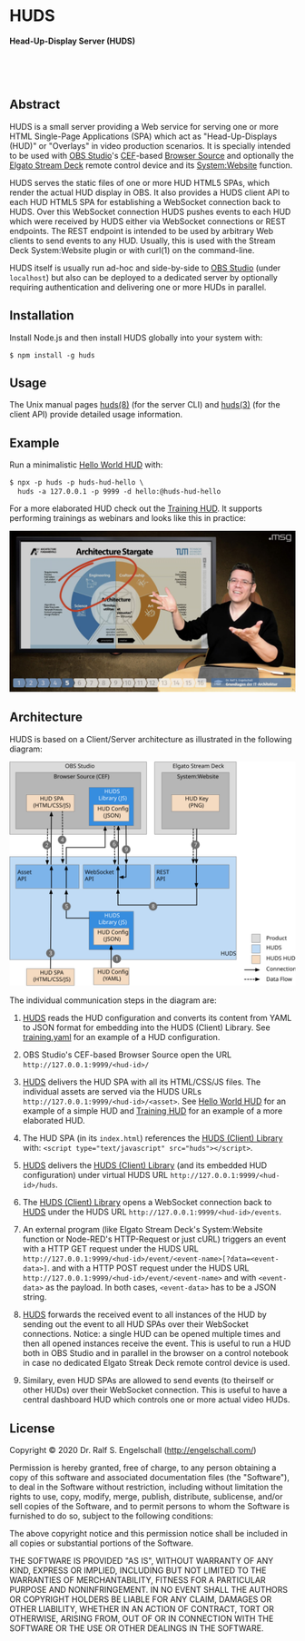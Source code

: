 
HUDS
====

**Head-Up-Display Server (HUDS)**

<p/>
<img src="https://nodei.co/npm/huds.png?downloads=true&stars=true" alt=""/>

<p/>
<img src="https://david-dm.org/rse/huds.png" alt=""/>

Abstract
--------

HUDS is a small server providing a
Web service for serving one or more HTML Single-Page Applications (SPA)
which act as "Head-Up-Displays (HUD)" or "Overlays" in video
production scenarios. It is specially intended to be used with [OBS Studio](https://obsproject.com/)'s
[CEF](https://en.wikipedia.org/wiki/Chromium_Embedded_Framework)-based
[Browser Source](https://obsproject.com/wiki/Sources-Guide#browsersource)
and optionally the [Elgato Stream Deck](https://www.elgato.com/en/gaming/stream-deck)
remote control device and its [System:Website](https://help.elgato.com/hc/en-us/articles/360028234471-Elgato-Stream-Deck-System-Actions) function.

HUDS serves the static files of one or more HUD HTML5 SPAs, which
render the actual HUD display in OBS. It also provides a HUDS client API to
each HUD HTML5 SPA for establishing a WebSocket connection back to HUDS.
Over this WebSocket connection HUDS pushes events to each HUD which were
received by HUDS either via WebSocket connections or REST endpoints.
The REST endpoint is intended to be used by arbitrary Web clients to
send events to any HUD. Usually, this is used with the Stream Deck
System:Website plugin or with curl(1) on the command-line.

HUDS itself is usually run ad-hoc and side-by-side to [OBS
Studio](https://obsproject.com/) (under `localhost`) but also can be
deployed to a dedicated server by optionally requiring authentication
and delivering one or more HUDs in parallel.

Installation
------------

Install Node.js and then install HUDS globally into your system with:

```
$ npm install -g huds
```

Usage
-----

The Unix manual pages
[huds(8)](https://github.com/rse/huds/blob/master/src/huds-server.md)
(for the server CLI) and
[huds(3)](https://github.com/rse/huds/blob/master/src/huds-client.md)
(for the client API) provide detailed usage information.

Example
-------

Run a minimalistic [Hello World HUD](https://github.com/rse/huds-hud-hello/) with:

```
$ npx -p huds -p huds-hud-hello \
  huds -a 127.0.0.1 -p 9999 -d hello:@huds-hud-hello
```

For a more elaborated HUD check out the [Training
HUD](https://github.com/rse/huds-hud-training/). It supports performing
trainings as webinars and looks like this in practice:

![screenshot](screenshot.jpg)

Architecture
------------

HUDS is based on a Client/Server architecture as illustrated in the
following diagram:

![architecture](architecture.svg)

The individual communication steps in the diagram are:

1.  [HUDS](src/huds-server.js) reads the HUD configuration and converts its content from
    YAML to JSON format for embedding into the HUDS (Client) Library.
    See [training.yaml](https://github.com/rse/huds-hud-training/blob/master/training.yaml)
    for an example of a HUD configuration.

2.  OBS Studio's CEF-based Browser Source open the URL
    `http://127.0.0.1:9999/<hud-id>/`

3.  [HUDS](src/huds-server.js) delivers the HUD SPA with all its HTML/CSS/JS files.
    The individual assets are served via
    the HUDS URLs `http://127.0.0.1:9999/<hud-id>/<asset>`.
    See [Hello World HUD](https://github.com/rse/huds-hud-hello/)
    for an example of a simple HUD and
    [Training HUD](https://github.com/rse/huds-hud-training/)
    for an example of a more elaborated HUD.

4.  The HUD SPA (in its `index.html`) references the [HUDS (Client) Library](src/huds-client.js) with:
    `<script type="text/javascript" src="huds"></script>`.

5.  [HUDS](src/huds-server.js) delivers the [HUDS (Client) Library](src/huds-client.js) (and its embedded HUD configuration)
    under virtual HUDS URL `http://127.0.0.1:9999/<hud-id>/huds`.

6.  The [HUDS (Client) Library](src/huds-client.js) opens a WebSocket connection back to [HUDS](src/huds-server.js)
    under the HUDS URL `http://127.0.0.1:9999/<hud-id>/events`.

7.  An external program (like Elgato Stream Deck's System:Website
    function or Node-RED's HTTP-Request or just cURL) triggers an event
    with a HTTP GET request under the HUDS URL `http://127.0.0.1:9999/<hud-id>/event/<event-name>[?data=<event-data>]`.
    and with a HTTP POST request under the HUDS URL `http://127.0.0.1:9999/<hud-id>/event/<event-name>` and
    with `<event-data>` as the payload. In both cases, `<event-data>` has to be a JSON string.

8.  [HUDS](src/huds-server.js) forwards the received event to all instances of the HUD by
    sending out the event to all HUD SPAs over their WebSocket
    connections. Notice: a single HUD can be opened multiple times and
    then all opened instances receive the event. This is useful to run a
    HUD both in OBS Studio and in parallel in the browser on a control
    notebook in case no dedicated Elgato Streak Deck remote control device is used.

9.  Similary, even HUD SPAs are allowed to send events (to theirself or other
    HUDs) over their WebSocket connection. This is useful to have a central
    dashboard HUD which controls one or more actual video HUDs.

License
-------

Copyright &copy; 2020 Dr. Ralf S. Engelschall (http://engelschall.com/)

Permission is hereby granted, free of charge, to any person obtaining
a copy of this software and associated documentation files (the
"Software"), to deal in the Software without restriction, including
without limitation the rights to use, copy, modify, merge, publish,
distribute, sublicense, and/or sell copies of the Software, and to
permit persons to whom the Software is furnished to do so, subject to
the following conditions:

The above copyright notice and this permission notice shall be included
in all copies or substantial portions of the Software.

THE SOFTWARE IS PROVIDED "AS IS", WITHOUT WARRANTY OF ANY KIND,
EXPRESS OR IMPLIED, INCLUDING BUT NOT LIMITED TO THE WARRANTIES OF
MERCHANTABILITY, FITNESS FOR A PARTICULAR PURPOSE AND NONINFRINGEMENT.
IN NO EVENT SHALL THE AUTHORS OR COPYRIGHT HOLDERS BE LIABLE FOR ANY
CLAIM, DAMAGES OR OTHER LIABILITY, WHETHER IN AN ACTION OF CONTRACT,
TORT OR OTHERWISE, ARISING FROM, OUT OF OR IN CONNECTION WITH THE
SOFTWARE OR THE USE OR OTHER DEALINGS IN THE SOFTWARE.

